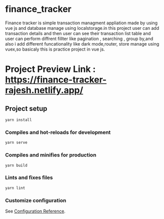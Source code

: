 # finance_tracker
Finance tracker is simple transaction managment appliation made by using vue js and database manage using localstorage.in this project user can add transaction details and then user can see their transaction list table and user can perform diffrent fillter like pagination , searching , group by,and also i add different funcationality like dark mode,router, store manage using vuex,so basicaly this is practice project in vue js.

# Project Preview Link : https://finance-tracker-rajesh.netlify.app/

## Project setup
```
yarn install
```

### Compiles and hot-reloads for development
```
yarn serve
```

### Compiles and minifies for production
```
yarn build
```

### Lints and fixes files
```
yarn lint
```

### Customize configuration
See [Configuration Reference](https://cli.vuejs.org/config/).
